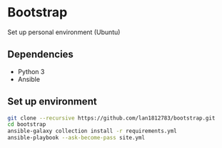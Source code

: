 # Bootstrap
Set up personal environment (Ubuntu)

## Dependencies
- Python 3
- Ansible

## Set up environment
```bash
git clone --recursive https://github.com/lan1812783/bootstrap.git
cd bootstrap
ansible-galaxy collection install -r requirements.yml
ansible-playbook --ask-become-pass site.yml
```
